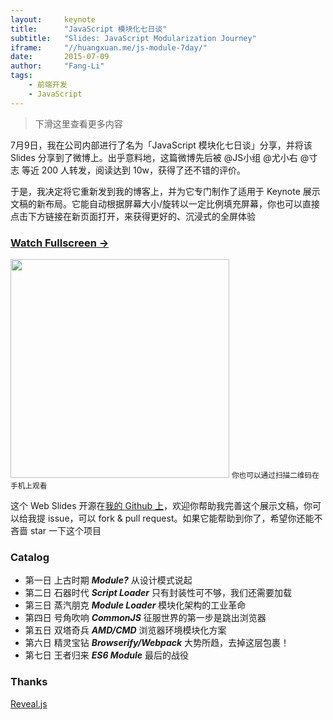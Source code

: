 ```yaml
---
layout:     keynote
title:      "JavaScript 模块化七日谈"
subtitle:   "Slides: JavaScript Modularization Journey"
iframe:     "//huangxuan.me/js-module-7day/"
date:       2015-07-09
author:     "Fang-Li"
tags:
    - 前端开发
    - JavaScript
---
```



> 下滑这里查看更多内容

7月9日，我在公司内部进行了名为「JavaScript 模块化七日谈」分享，并将该 Slides 分享到了微博上。出乎意料地，这篇微博先后被 @JS小组 @尤小右 @寸志 等近 200 人转发，阅读达到 10w，获得了还不错的评价。

于是，我决定将它重新发到我的博客上，并为它专门制作了适用于 Keynote 展示文稿的新布局。它能自动根据屏幕大小/旋转以一定比例填充屏幕，你也可以直接点击下方链接在新页面打开，来获得更好的、沉浸式的全屏体验


### [Watch Fullscreen →](https://huangxuan.me/js-module-7day/)

<div class="visible-md visible-lg">
<img src="//huangxuan.me/js-module-7day/attach/qrcode.png" width="350"/>
<small class="img-hint">你也可以通过扫描二维码在手机上观看</small>
</div>


这个 Web Slides 开源在[我的 Github 上](https://github.com/Fang-Li/js-module-7day)，欢迎你帮助我完善这个展示文稿，你可以给我提 issue，可以 fork & pull request。如果它能帮助到你了，希望你还能不吝啬 star 一下这个项目


### Catalog

- 第一日 上古时期 ***Module?*** 从设计模式说起
- 第二日 石器时代 ***Script Loader*** 只有封装性可不够，我们还需要加载
- 第三日 蒸汽朋克 ***Module Loader*** 模块化架构的工业革命
- 第四日 号角吹响 ***CommonJS*** 征服世界的第一步是跳出浏览器
- 第五日 双塔奇兵 ***AMD/CMD*** 浏览器环境模块化方案
- 第六日 精灵宝钻 ***Browserify/Webpack*** 大势所趋，去掉这层包裹！
- 第七日 王者归来 ***ES6 Module*** 最后的战役

### Thanks

[Reveal.js](http://lab.hakim.se/reveal-js)
